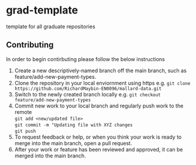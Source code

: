 # grad-template

template for all graduate repositories

Contributing
------------

In order to begin contirbuting please follow the below instructions

1. Create a new descriptively-named branch off the main branch, such as feature/add-new-payment-types.
2. Clone the repository in your local enviornment using https e.g. `git clone https://github.com/RichardMaybin-EN0096/mallard-data.git`
3. Switch to the newly created branch locally e.g. `git checkout feature/add-new-payment-types`
4. Commit new work to your local branch and regularly push work to the remote<br>
`git add <new/updated file>`<br>
`git commit -m "Updating file with XYZ changes`<br>
`git push`<br>
5. To request feedback or help, or when you think your work is ready to merge into the main branch, open a pull request.
6. After your work or feature has been reviewed and approved, it can be merged into the main branch.
